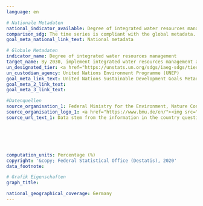 ```yaml
---
language: en

# Nationale Metadaten
national_indicator_available: Degree of integrated water resources management implementation
comparison_sdg: The time series is compliant with the global metadata.
goal_meta_national_link_text: National metadata

# Globale Metadaten
indicator_name: Degree of integrated water resources management
target_name: By 2030, implement integrated water resources management at all levels, including through transboundary cooperation as appropriate
un_designated_tier: <a href="https://unstats.un.org/sdgs/iaeg-sdgs/tier-classification/" title="Click here for more information on the UN tier classification.">Tier I</a>
un_custodian_agency: United Nations Environment Programme (UNEP)
goal_meta_link_text: United Nations Sustainable Development Goals Metadata
goal_meta_2_link_text: 
goal_meta_3_link_text: 

#Datenquellen
source_organisation_1: Federal Ministry for the Environment, Nature Conservation and Nuclear Safety (BMU)
source_organisation_logo_1: <a href="https://www.bmu.de/en/"><img src="https://g205sdgs.github.io/sdg-indicators/public/OrgImgEn/bmu.png" alt="Logo bmu" style="height:60px; width:148px" /></a>
source_url_text_1: Data stem from the information in the country questionnaire for Indicator 6.5.1, reported by the Federal Ministry for the Environment.






computation_units: Percentage (%)
copyright: '&copy; Federal Statistical Office (Destatis), 2020'
data_footnote: 

# Grafik Eigenschaften
graph_title: 

national_geographical_coverage: Germany
---
```


